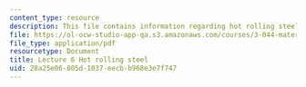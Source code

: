 ```yaml
---
content_type: resource
description: This file contains information regarding hot rolling steel.
file: https://ol-ocw-studio-app-qa.s3.amazonaws.com/courses/3-044-materials-processing-spring-2013/28a25e06805d1037eecbb968e3e7f747_MIT3_044S13_Lec06.pdf
file_type: application/pdf
resourcetype: Document
title: Lecture 6 Hot rolling steel
uid: 28a25e06-805d-1037-eecb-b968e3e7f747
---
```

